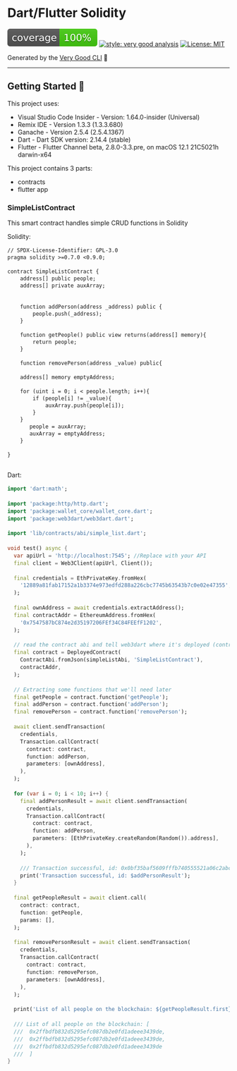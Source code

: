 # Dart/Flutter Solidity

![coverage][coverage_badge]
[![style: very good analysis][very_good_analysis_badge]][very_good_analysis_link]
[![License: MIT][license_badge]][license_link]

Generated by the [Very Good CLI][very_good_cli_link] 🤖

---

## Getting Started 🚀

This project uses:

- Visual Studio Code Insider - Version: 1.64.0-insider (Universal)
- Remix IDE - Version 1.3.3 (1.3.3.680)
- Ganache - Version 2.5.4 (2.5.4.1367)
- Dart - Dart SDK version: 2.14.4 (stable)
- Flutter - Flutter Channel beta, 2.8.0-3.3.pre, on macOS 12.1 21C5021h darwin-x64

This project contains 3 parts:

- contracts
- flutter app

### SimpleListContract

This smart contract handles simple CRUD functions in Solidity

Solidity:

```solidity
// SPDX-License-Identifier: GPL-3.0
pragma solidity >=0.7.0 <0.9.0;

contract SimpleListContract {
    address[] public people;
    address[] private auxArray;


    function addPerson(address _address) public {
        people.push(_address);
    }

    function getPeople() public view returns(address[] memory){
        return people;
    }

    function removePerson(address _value) public{

    address[] memory emptyAddress;

    for (uint i = 0; i < people.length; i++){
        if (people[i] != _value){
            auxArray.push(people[i]);
        }
    }
       people = auxArray;
       auxArray = emptyAddress;
    }

}


```

Dart:

```dart
import 'dart:math';

import 'package:http/http.dart';
import 'package:wallet_core/wallet_core.dart';
import 'package:web3dart/web3dart.dart';

import 'lib/contracts/abi/simple_list.dart';

void test() async {
  var apiUrl = 'http://localhost:7545'; //Replace with your API
  final client = Web3Client(apiUrl, Client());

  final credentials = EthPrivateKey.fromHex(
    '12889a81fab17152a1b3374e973edfd288a226cbc7745b63543b7c0e02e47355',
  );

  final ownAddress = await credentials.extractAddress();
  final contractAddr = EthereumAddress.fromHex(
    '0x7547587bC874e2d35197206FEf34C84FEEfF1202',
  );

  // read the contract abi and tell web3dart where it's deployed (contractAddr)
  final contract = DeployedContract(
    ContractAbi.fromJson(simpleListAbi, 'SimpleListContract'),
    contractAddr,
  );

  // Extracting some functions that we'll need later
  final getPeople = contract.function('getPeople');
  final addPerson = contract.function('addPerson');
  final removePerson = contract.function('removePerson');

  await client.sendTransaction(
    credentials,
    Transaction.callContract(
      contract: contract,
      function: addPerson,
      parameters: [ownAddress],
    ),
  );

  for (var i = 0; i < 10; i++) {
    final addPersonResult = await client.sendTransaction(
      credentials,
      Transaction.callContract(
        contract: contract,
        function: addPerson,
        parameters: [EthPrivateKey.createRandom(Random()).address],
      ),
    );

    /// Transaction successful, id: 0x0bf35baf5609fffb740555521a06c2abc7d1324dffe2c02429b1770044759a5e
    print('Transaction successful, id: $addPersonResult');
  }

  final getPeopleResult = await client.call(
    contract: contract,
    function: getPeople,
    params: [],
  );

  final removePersonResult = await client.sendTransaction(
    credentials,
    Transaction.callContract(
      contract: contract,
      function: removePerson,
      parameters: [ownAddress],
    ),
  );

  print('List of all people on the blockchain: ${getPeopleResult.first}');

  /// List of all people on the blockchain: [
  ///  0x2ffbdfb832d5295efc087db2e0fd1adeee3439de,
  ///  0x2ffbdfb832d5295efc087db2e0fd1adeee3439de,
  ///  0x2ffbdfb832d5295efc087db2e0fd1adeee3439de
  ///  ]
}

```

[coverage_badge]: coverage_badge.svg
[flutter_localizations_link]: https://api.flutter.dev/flutter/flutter_localizations/flutter_localizations-library.html
[internationalization_link]: https://flutter.dev/docs/development/accessibility-and-localization/internationalization
[license_badge]: https://img.shields.io/badge/license-MIT-blue.svg
[license_link]: https://opensource.org/licenses/MIT
[very_good_analysis_badge]: https://img.shields.io/badge/style-very_good_analysis-B22C89.svg
[very_good_analysis_link]: https://pub.dev/packages/very_good_analysis
[very_good_cli_link]: https://github.com/VeryGoodOpenSource/very_good_cli
